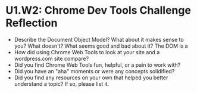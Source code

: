 # U1.W2: Chrome Dev Tools Challenge Reflection

* Describe the Document Object Model? What about it makes sense to you? What doesn't? What seems good and bad about it?
The DOM is a 
* How did using Chrome Web Tools to look at your site and a wordpress.com site compare?
* Did you find Chrome Web Tools fun, helpful, or a pain to work with?
* Did you have an "aha" moments or were any concepts solidified?
* Did you find any resources on your own that helped you better understand a topic? If so, please list it.